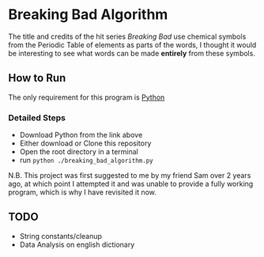 # Breaking Bad Algorithm
The title and credits of the hit series *Breaking Bad* use chemical symbols from the Periodic Table of elements as parts of the words, I thought it would be interesting to see what words can be made __entirely__ from these symbols.
## How to Run
The only requirement for this program is [Python](https://www.python.org/downloads/)
### Detailed Steps
- Download Python from the link above
- Either download or Clone this repository
- Open the root directory in a terminal
- run `python ./breaking_bad_algorithm.py`
  
N.B. This project was first suggested to me by my friend Sam over 2 years ago, at which point I attempted it and was unable to provide a fully working program, which is why I have revisited it now.

## TODO
- String constants/cleanup
- Data Analysis on english dictionary